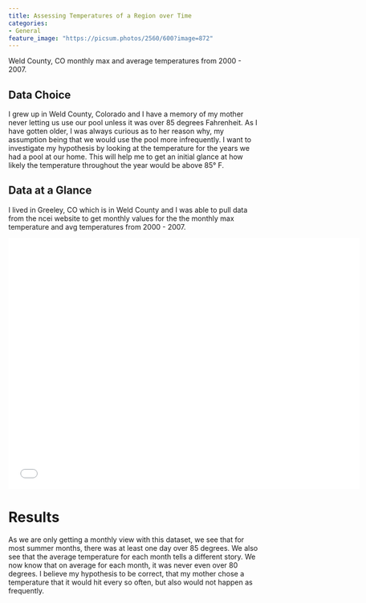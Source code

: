 ```yaml
---
title: Assessing Temperatures of a Region over Time
categories:
- General
feature_image: "https://picsum.photos/2560/600?image=872"
---
```


Weld County, CO monthly max and average temperatures from 2000 - 2007.

## Data Choice
I grew up in Weld County, Colorado and I have a memory of my mother never letting us use our pool unless it was over 85 degrees Fahrenheit. As I have gotten older, I was always curious as to her reason why, my assumption being that we would use the pool more infrequently. I want to investigate my hypothesis by looking at the temperature for the years we had a pool at our home. This will help me to get an initial glance at how likely the temperature throughout the year would be above 85° F.


## Data at a Glance
I lived in Greeley, CO which is in Weld County and I was able to pull data from the ncei website to get monthly values for the the monthly max temperature and avg temperatures from 2000 - 2007.

<iframe src="/assets/temperature-over-time-output.html"
    sandbox="allow-same-origin allow-scripts"
    width="700"
    height="500"
    scrolling="no"
    seamless="seamless"
    frameborder="0">
</iframe>

# Results
As we are only getting a monthly view with this dataset, we see that for most summer months, there was at least one day over 85 degrees. We also see that the average temperature for each month tells a different story. We now know that on average for each month, it was never even over 80 degrees. I believe my hypothesis to be correct, that my mother chose a temperature that it would hit every so often, but also would not happen as frequently.
